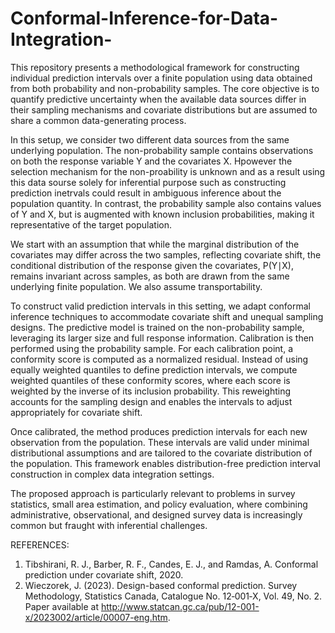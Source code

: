 # Conformal-Inference-for-Data-Integration-
This repository presents a methodological framework for constructing individual prediction intervals over a finite population using data obtained from both probability and non-probability samples. The core objective is to quantify predictive uncertainty when the available data sources differ in their sampling mechanisms and covariate distributions but are assumed to share a common data-generating process.

In this setup, we consider two different data sources from the same underlying population. The non-probability sample contains observations on both the response variable Y and the covariates X. Hpowever the selection mechanism for the non-proability is unknown and as a result using this data sourse solely for inferential purpose such as constructing prediction inetrvals could result in ambiguous inference about the population quantity. In contrast, the probability sample also contains values of Y and X, but is augmented with known inclusion probabilities, making it representative of the target population.

We start with an assumption that while the marginal distribution of the covariates may differ across the two samples, reflecting covariate shift, the conditional distribution of the response given the covariates, 
P(Y∣X), remains invariant across samples, as both are drawn from the same underlying finite population. We also assume transportability.

To construct valid prediction intervals in this setting, we adapt conformal inference techniques to accommodate covariate shift and unequal sampling designs. The predictive model is trained on the non-probability sample, leveraging its larger size and full response information. Calibration is then performed using the probability sample. For each calibration point, a conformity score is computed as a normalized residual. Instead of using equally weighted quantiles to define prediction intervals, we compute weighted quantiles of these conformity scores, where each score is weighted by the inverse of its inclusion probability. This reweighting accounts for the sampling design and enables the intervals to adjust appropriately for covariate shift.

Once calibrated, the method produces prediction intervals for each new observation from the population. These intervals are valid under minimal distributional assumptions and are tailored to the covariate distribution of the population. This framework enables distribution-free prediction interval construction in complex data integration settings.

The proposed approach is particularly relevant to problems in survey statistics, small area estimation, and policy evaluation, where combining administrative, observational, and designed survey data is increasingly common but fraught with inferential challenges. 

REFERENCES: 
1) Tibshirani, R. J., Barber, R. F., Candes, E. J., and Ramdas, A. Conformal prediction under covariate shift, 2020.
2) Wieczorek, J. (2023). Design-based conformal prediction. Survey Methodology, Statistics Canada, Catalogue No. 12‑001‑X, Vol. 49, No. 2. Paper available at http://www.statcan.gc.ca/pub/12-001-x/2023002/article/00007-eng.htm.
